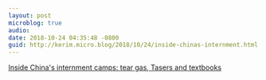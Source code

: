 ```yaml
---
layout: post
microblog: true
audio: 
date: 2018-10-24 04:35:48 -0800
guid: http://kerim.micro.blog/2018/10/24/inside-chinas-internment.html
---
```

[Inside China's internment camps: tear gas, Tasers and textbooks](https://www.yahoo.com/news/inside-chinas-internment-camps-tear-gas-tasers-textbooks-052736783.html)
